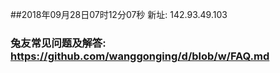 ##2018年09月28日07时12分07秒 新址: 142.93.49.103
### 兔友常见问题及解答: https://github.com/wanggonging/d/blob/w/FAQ.md

